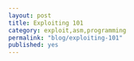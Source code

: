 ```yaml
---
layout: post
title: Exploiting 101
category: exploit,asm,programming
permalink: "blog/exploiting-101"
published: yes
---
```


